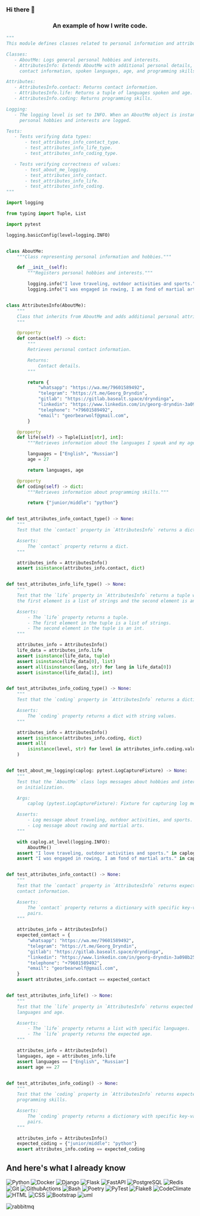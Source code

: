 ### Hi there 👋

<h3 align="center">An example of how I write code.</h3>

```python
"""
This module defines classes related to personal information and attributes.

Classes:
   - AboutMe: Logs general personal hobbies and interests.
   - AttributesInfo: Extends AboutMe with additional personal details, such as
     contact information, spoken languages, age, and programming skills.

Attributes:
   - AttributesInfo.contact: Returns contact information.
   - AttributesInfo.life: Returns a tuple of languages spoken and age.
   - AttributesInfo.coding: Returns programming skills.

Logging:
   - The logging level is set to INFO. When an AboutMe object is instantiated,
     personal hobbies and interests are logged.

Tests:
   - Tests verifying data types:
       - test_attributes_info_contact_type.
       - test_attributes_info_life_type.
       - test_attributes_info_coding_type.

   - Tests verifying correctness of values:
       - test_about_me_logging.
       - test_attributes_info_contact.
       - test_attributes_info_life.
       - test_attributes_info_coding.
"""

import logging

from typing import Tuple, List

import pytest

logging.basicConfig(level=logging.INFO)


class AboutMe:
    """Class representing personal information and hobbies."""

    def __init__(self):
        """Registers personal hobbies and interests."""

        logging.info("I love traveling, outdoor activities and sports.")
        logging.info("I was engaged in rowing, I am fond of martial arts.")


class AttributesInfo(AboutMe):
    """
    Class that inherits from AboutMe and adds additional personal attributes.
    """

    @property
    def contact(self) -> dict:
        """
        Retrieves personal contact information.

        Returns:
            Contact details.
        """

        return {
            "whatsapp": "https://wa.me/79601589492",
            "telegram": "https://t.me/Georg_Dryndin",
            "gitlab": "https://gitlab.basealt.space/dryndinga",
            "linkedin": "https://www.linkedin.com/in/georg-dryndin-3a098b257",
            "telephone": "+79601589492",
            "email": "georbearwolf@gmail.com",
        }

    @property
    def life(self) -> Tuple[List[str], int]:
        """Retrieves information about the languages I speak and my age."""

        languages = ["English", "Russian"]
        age = 27

        return languages, age

    @property
    def coding(self) -> dict:
        """Retrieves information about programming skills."""

        return {"junior/middle": "python"}


def test_attributes_info_contact_type() -> None:
    """
    Test that the `contact` property in `AttributesInfo` returns a dictionary.

    Asserts:
        The `contact` property returns a dict.
    """

    attributes_info = AttributesInfo()
    assert isinstance(attributes_info.contact, dict)


def test_attributes_info_life_type() -> None:
    """
    Test that the `life` property in `AttributesInfo` returns a tuple where
    the first element is a list of strings and the second element is an int.

    Asserts:
        - The `life` property returns a tuple.
        - The first element in the tuple is a list of strings.
        - The second element in the tuple is an int.
    """

    attributes_info = AttributesInfo()
    life_data = attributes_info.life
    assert isinstance(life_data, tuple)
    assert isinstance(life_data[0], list)
    assert all(isinstance(lang, str) for lang in life_data[0])
    assert isinstance(life_data[1], int)


def test_attributes_info_coding_type() -> None:
    """
    Test that the `coding` property in `AttributesInfo` returns a dictionary.

    Asserts:
        The `coding` property returns a dict with string values.
    """

    attributes_info = AttributesInfo()
    assert isinstance(attributes_info.coding, dict)
    assert all(
        isinstance(level, str) for level in attributes_info.coding.values()
    )


def test_about_me_logging(caplog: pytest.LogCaptureFixture) -> None:
    """
    Test that the `AboutMe` class logs messages about hobbies and interests
    on initialization.

    Args:
        caplog (pytest.LogCaptureFixture): Fixture for capturing log messages.

    Asserts:
        - Log message about traveling, outdoor activities, and sports.
        - Log message about rowing and martial arts.
    """

    with caplog.at_level(logging.INFO):
        AboutMe()
    assert "I love traveling, outdoor activities and sports." in caplog.text
    assert "I was engaged in rowing, I am fond of martial arts." in caplog.text


def test_attributes_info_contact() -> None:
    """
    Test that the `contact` property in `AttributesInfo` returns expected
    contact information.

    Asserts:
        The `contact` property returns a dictionary with specific key-value
        pairs.
    """

    attributes_info = AttributesInfo()
    expected_contact = {
        "whatsapp": "https://wa.me/79601589492",
        "telegram": "https://t.me/Georg_Dryndin",
        "gitlab": "https://gitlab.basealt.space/dryndinga",
        "linkedin": "https://www.linkedin.com/in/georg-dryndin-3a098b257",
        "telephone": "+79601589492",
        "email": "georbearwolf@gmail.com",
    }
    assert attributes_info.contact == expected_contact


def test_attributes_info_life() -> None:
    """
    Test that the `life` property in `AttributesInfo` returns expected
    languages and age.

    Asserts:
        - The `life` property returns a list with specific languages.
        - The `life` property returns the expected age.
    """

    attributes_info = AttributesInfo()
    languages, age = attributes_info.life
    assert languages == ["English", "Russian"]
    assert age == 27


def test_attributes_info_coding() -> None:
    """
    Test that the `coding` property in `AttributesInfo` returns expected
    programming skills.

    Asserts:
        The `coding` property returns a dictionary with specific key-value
        pairs.
    """

    attributes_info = AttributesInfo()
    expected_coding = {"junior/middle": "python"}
    assert attributes_info.coding == expected_coding
```

<!--
сайт для поиска виджетов https://simpleicons.org/?q=Actions
как реализовать виджет https://the-unl.com/kak-oformit-profil-na-github-s-pomoshchyu-github-profile-readme-21
https://img.shields.io/badge/<LABEL>-<MESSAGE>-<COLOR>

**zitaker/zitaker** is a ✨ _special_ ✨ repository because its `README.md` (this file) appears on your GitHub profile.

Here are some ideas to get you started:

- 🔭 I’m currently working on ...
- 🌱 I’m currently learning ...
- 👯 I’m looking to collaborate on ...
- 🤔 I’m looking for help with ...
- 💬 Ask me about ...
- 📫 How to reach me: ...
- 😄 Pronouns: ...
- ⚡ Fun fact: ...
-->
## And here's what I already know
![Python](https://img.shields.io/badge/Python-333333?style=for-the-bardge&logo=Python)
![Docker](https://img.shields.io/badge/Docker-333333?style=for-the-bardge&logo=docker)
![Django](https://img.shields.io/badge/Django-333333?style=for-the-bardge&logo=django)
![Flask](https://img.shields.io/badge/Flask-333333?style=for-the-bardge&logo=flask)
![FastAPI](https://img.shields.io/badge/FastAPI-333333?style=for-the-bardge&logo=FastAPI)
![PostgreSQL](https://img.shields.io/badge/PostgreSQL-333333?style=for-the-bardge&logo=postgresql)
![Redis](https://img.shields.io/badge/Redis-333333?style=for-the-bardge&logo=Redis)
![Git](https://img.shields.io/badge/Git-333333?style=for-the-bardge&logo=git)
![GithubActions](https://img.shields.io/badge/GithubActions(CI/CD)-333333?style=for-the-bardge&logo=githubactions)
![Bash](https://img.shields.io/badge/Bash-333333?style=for-the-bardge&logo=gnubash)
![Poetry](https://img.shields.io/badge/Poetry-333333?style=for-the-bardge&logo=Poetry)
![PyTest](https://img.shields.io/badge/PyTest-333333?style=for-the-bardge&logo=pytest)
![Flake8](https://img.shields.io/badge/Flake8-333333?style=for-the-bardge&logo=Python)
![CodeClimate](https://img.shields.io/badge/CodeClimate-333333?style=for-the-bardge&logo=codeclimate)
![HTML](https://img.shields.io/badge/HTML-333333?style=for-the-bardge&logo=html5)
![CSS](https://img.shields.io/badge/CSS-333333?style=for-the-bardge&logo=css3)
![Bootstrap](https://img.shields.io/badge/Bootstrap-333333?style=for-the-bardge&logo=bootstrap)
![uml](https://img.shields.io/badge/UML-333333?style=for-the-bardge&logo=uml)

![rabbitmq](https://img.shields.io/badge/rabbitmq-333333?style=for-the-bardge&logo=rabbitmq)
